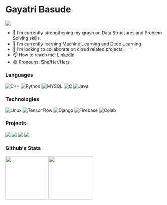 # Gayatri Basude
![](https://komarev.com/ghpvc/?username=gayatribasude)

- 🔭 I’m currently <!-- working on --> strengthening my grasp on Data Structures and Problem Solving skills.
- 🌱 I’m currently learning Machine Learning and Deep Learning.
- 👯 I’m looking to collaborate on cloud related projects.
- 📫 How to reach me:  [LinkedIn](https://www.linkedin.com/in/gayatribasude/) 
- 😄 Pronouns: She/Her/Hers
<!-- - 🤔 I’m looking for help with ...  - 💬 Ask me about ... -->
<!-- - ⚡ Fun fact: ... -->


### Languages

![C++](https://img.shields.io/badge/-C++-000?&logo=c%2b%2b&logoColor=00599C)
![Python](https://img.shields.io/badge/-Python-000?&logo=Python)
![MYSQL](https://img.shields.io/badge/-MySQL-000?&logo=MySQL)
![C](https://img.shields.io/badge/-C-000?&logo=C)
![Java](https://img.shields.io/badge/-Java-000?&logo=Java&logoColor=007396)





### Technologies

![Linux](https://img.shields.io/badge/-Linux-000?&logo=Linux)
![TensorFlow](https://img.shields.io/badge/-TensorFlow-000?&logo=TensorFlow)
![Django](https://img.shields.io/badge/-Django-000?&logo=Django)
![Firebase](https://img.shields.io/badge/-Firebase-000?&logo=Firebase)
![Colab](https://img.shields.io/badge/-Colab-000?&logo=Colab)

### Projects

[![](https://img.shields.io/badge/-🧬%20SunoSunao-000)](https://github.com/gayatribasude/SunoSunao)
[![](https://img.shields.io/badge/-🧬%20GayatrisWorld-000)](https://github.com/gayatribasude/GayatrisWorld)
[![](https://img.shields.io/badge/-🧬%20Toder-000)](https://github.com/gayatribasude/Toder)
[![](https://img.shields.io/badge/-🧬%20MachineLearning-000)](https://github.com/gayatribasude/MachineLearning)

### Github's Stats

<a href="https://www.adamalston.com/"><img height="137px" src="https://github-readme-stats.vercel.app/api?username=gayatribasude&hide_title=true&hide_border=true&show_icons=true&include_all_commits=true&count_private=true&line_height=21&text_color=000&icon_color=000&bg_color=0,ea6161,ffc64d,fffc4d,52fa5a&theme=graywhite" /><!-- wi*quL3fcV --><img height="137px" src="https://github-readme-stats.vercel.app/api/top-langs/?username=gayatribasude&hide=html&hide_title=true&hide_border=true&layout=compact&langs_count=6&exclude_repo=comp426,Redventures-Movie-Quotes&text_color=000&icon_color=fff&bg_color=0,52fa5a,4dfcff,c64dff&theme=graywhite" /></a>
